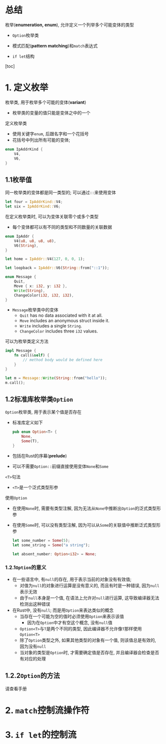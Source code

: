 # 总结

枚举(**enumeration, enum**), 允许定义一个列举多个可能变体的类型

* `Option`枚举类

* 模式匹配(**pattern matching**)和`match`表达式

* `if let`结构

[toc]

# 1. 定义枚举

枚举类, 用于枚举多个可能的变体(**variant**)

* 枚举类的变量的值只能是变体之中的一个

定义枚举类

* 使用关键字`enum`, 后跟名字和一个花括号
* 花括号中列出所有可能的变体; 

```rust
enum IpAddrKind {
    V4,
    V6,
}
```

## 1.1枚举值

同一枚举类的变体都是同一类型的; 可以通过`::`来使用变体

```rust
let four = IpAddrKind::V4;
let six = IpAddrKind::V6;
```

在定义枚举类时, 可以为变体关联零个或多个类型

* 每个变体都可以有不同的类型和不同数量的关联数据

```rust
enum IpAddr {
    V4(u8, u8, u8, u8),
    V6(String),
}

let home = IpAddr::V4(127, 0, 0, 1);

let loopback = IpAddr::V6(String::from("::1"));
```

```rust
enum Message {
    Quit,
    Move { x: i32, y: i32 },
    Write(String),
    ChangeColor(i32, i32, i32),
}
```

* `Message`枚举类中的变体
  * `Quit` has no data associated with it at all.
  * `Move` includes an anonymous struct inside it.
  * `Write` includes a single `String`.
  * `ChangeColor` includes three `i32` values.

可以为枚举类定义方法

```rust
impl Message {
    fn call(&self) {
        // method body would be defined here
    }
}

let m = Message::Write(String::from("hello"));
m.call();
```

## 1.2标准库枚举类`Option`

`Option`枚举类, 用于表示某个值是否存在

* 标准库定义如下

  ```rust
  pub enum Option<T> {
      None,
      Some(T),
  }
  ```

* 包括在Rust的序幕(**prelude**)
* 可以不需要`Option::`前缀直接使用变体`None`和`Some`

`<T>`句法

* `<T>`是一个泛式类型形参

使用`Option`

* 在使用`None`时, 需要有类型注解, 因为无法从`None`中推断出`Option`的泛式类型形参

* 在使用`Some`时, 可以没有类型注解, 因为可以从`Some`的关联值中推断泛式类型形参

  ```rust
  let some_number = Some(5);
  let some_string = Some("a string");
  
  let absent_number: Option<i32> = None;
  ```

### 1.2.1`Option`的意义

* 在一些语言中,  有`null`的存在, 用于表示当前的对象没有有效值; 
  * 对值为`null`的对象进行运算是没有意义的, 而且有时是一种错误, 因为`null`表示无效
  *  由于`null`本身是一个值, 在语法上允许对`null`进行运算, 这导致编译器无法检测出这种错误
* 在Rust中, 没有`null`; 而是用`Option`来表达类似的概念
  * 当存在一个可能为空的值时必须使用`Option`来表示该值
    * 因为在`Option`中才有空这个概念, 没有`null`值
  * `Option<T>`与`T`是两个不同的类型, 因此编译器不允许像`T`那样使用`Option<T>`
  * 除了`Option`类型之外, 如果其他类型的对象有一个值, 则该值总是有效的, 因为没有`null`
  * 当对象的类型是`Option`时, 才需要确定值是否存在, 并且编译器会检查是否有对应的处理

## 1.2.2`Option`的方法

请查看手册

# 2. `match`控制流操作符



# 3. `if let`的控制流